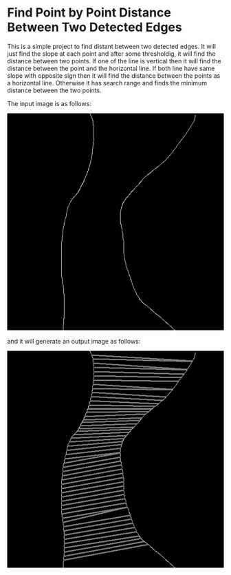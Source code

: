 # Find Point by Point Distance Between Two Detected Edges

This is a simple project to find distant between two detected edges.
It will just find the slope at each point and after some thresholdig, it will find the distance between two points. If one of the line is vertical then it will find the distance between the point and the horizontal line. If both line have same slope with opposite sign
then it will find the distance between the points as a horizontal line. Otherwise it has
search range and finds the minimum distance between the two points.

The input image is as follows:

![Input Image](im04.png)

and it will generate an output image as follows:

![Output Image](im04_lines.png)
